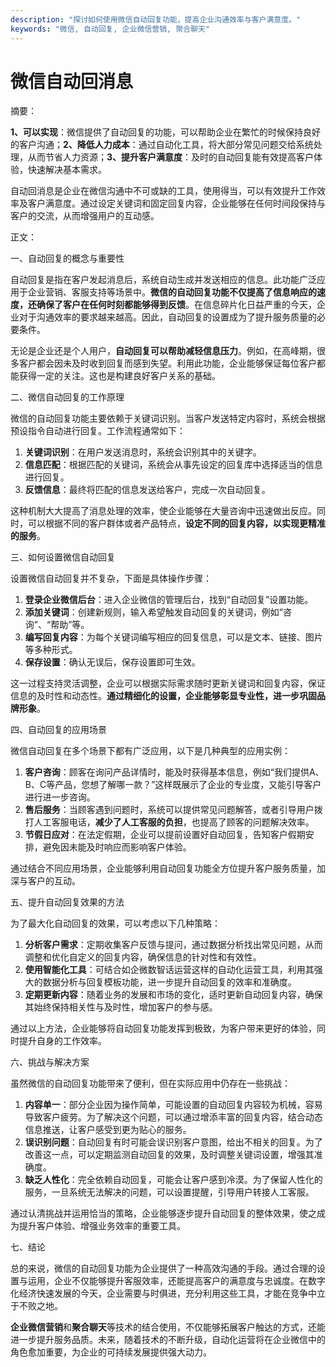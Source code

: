 ```yaml
---
description: "探讨如何使用微信自动回复功能，提高企业沟通效率与客户满意度。"
keywords: "微信, 自动回复, 企业微信营销, 聚合聊天"
---
```

# 微信自动回消息

摘要：

**1、可以实现**：微信提供了自动回复的功能，可以帮助企业在繁忙的时候保持良好的客户沟通；**2、降低人力成本**：通过自动化工具，将大部分常见问题交给系统处理，从而节省人力资源；**3、提升客户满意度**：及时的自动回复能有效提高客户体验，快速解决基本需求。

自动回消息是企业在微信沟通中不可或缺的工具，使用得当，可以有效提升工作效率及客户满意度。通过设定关键词和固定回复内容，企业能够在任何时间段保持与客户的交流，从而增强用户的互动感。

正文：

一、自动回复的概念与重要性

自动回复是指在客户发起消息后，系统自动生成并发送相应的信息。此功能广泛应用于企业营销、客服支持等场景中。**微信的自动回复功能不仅提高了信息响应的速度，还确保了客户在任何时刻都能够得到反馈**。在信息碎片化日益严重的今天，企业对于沟通效率的要求越来越高。因此，自动回复的设置成为了提升服务质量的必要条件。

无论是企业还是个人用户，**自动回复可以帮助减轻信息压力**。例如，在高峰期，很多客户都会因未及时收到回复而感到失望。利用此功能，企业能够保证每位客户都能获得一定的关注。这也是构建良好客户关系的基础。

二、微信自动回复的工作原理

微信的自动回复功能主要依赖于关键词识别。当客户发送特定内容时，系统会根据预设指令自动进行回复。工作流程通常如下：

1. **关键词识别**：在用户发送消息时，系统会识别其中的关键字。
2. **信息匹配**：根据匹配的关键词，系统会从事先设定的回复库中选择适当的信息进行回复。
3. **反馈信息**：最终将匹配的信息发送给客户，完成一次自动回复。

这种机制大大提高了消息处理的效率，使企业能够在大量咨询中迅速做出反应。同时，可以根据不同的客户群体或者产品特点，**设定不同的回复内容，以实现更精准的服务**。

三、如何设置微信自动回复

设置微信自动回复并不复杂，下面是具体操作步骤：

1. **登录企业微信后台**：进入企业微信的管理后台，找到“自动回复”设置功能。
2. **添加关键词**：创建新规则，输入希望触发自动回复的关键词，例如“咨询”、“帮助”等。
3. **编写回复内容**：为每个关键词编写相应的回复信息，可以是文本、链接、图片等多种形式。
4. **保存设置**：确认无误后，保存设置即可生效。

这一过程支持灵活调整，企业可以根据实际需求随时更新关键词和回复内容，保证信息的及时性和动态性。**通过精细化的设置，企业能够彰显专业性，进一步巩固品牌形象**。

四、自动回复的应用场景

微信自动回复在多个场景下都有广泛应用，以下是几种典型的应用实例：

1. **客户咨询**：顾客在询问产品详情时，能及时获得基本信息，例如“我们提供A、B、C等产品，您想了解哪一款？”这样既展示了企业的专业度，又能引导客户进行进一步咨询。
2. **售后服务**：当顾客遇到问题时，系统可以提供常见问题解答，或者引导用户拨打人工客服电话，**减少了人工客服的负担**，也提高了顾客的问题解决效率。
3. **节假日应对**：在法定假期，企业可以提前设置好自动回复，告知客户假期安排，避免因未能及时响应而影响客户体验。

通过结合不同应用场景，企业能够利用自动回复功能全方位提升客户服务质量，加深与客户的互动。

五、提升自动回复效果的方法

为了最大化自动回复的效果，可以考虑以下几种策略：

1. **分析客户需求**：定期收集客户反馈与提问，通过数据分析找出常见问题，从而调整和优化自定义的回复内容，确保信息的针对性和有效性。
2. **使用智能化工具**：可结合如企微数智话运营这样的自动化运营工具，利用其强大的数据分析与回复模板功能，进一步提升自动回复的效率和准确度。
3. **定期更新内容**：随着业务的发展和市场的变化，适时更新自动回复内容，确保其始终保持相关性与及时性，增加客户的参与感。

通过以上方法，企业能够将自动回复功能发挥到极致，为客户带来更好的体验，同时提升自身的工作效率。

六、挑战与解决方案

虽然微信的自动回复功能带来了便利，但在实际应用中仍存在一些挑战：

1. **内容单一**：部分企业因为操作简单，可能设置的自动回复内容较为机械，容易导致客户疲劳。为了解决这个问题，可以通过增添丰富的回复内容，结合动态信息推送，让客户感受到更为贴心的服务。
2. **误识别问题**：自动回复有时可能会误识别客户意图，给出不相关的回复。为了改善这一点，可以定期监测自动回复的效果，及时调整关键词设置，增强其准确度。
3. **缺乏人性化**：完全依赖自动回复，可能会让客户感到冷漠。为了保留人性化的服务，一旦系统无法解决的问题，可以设置提醒，引导用户转接人工客服。

通过认清挑战并运用恰当的策略，企业能够逐步提升自动回复的整体效果，使之成为提升客户体验、增强业务效率的重要工具。

七、结论

总的来说，微信的自动回复功能为企业提供了一种高效沟通的手段。通过合理的设置与运用，企业不仅能够提升客服效率，还能提高客户的满意度与忠诚度。在数字化经济快速发展的今天，企业需要与时俱进，充分利用这些工具，才能在竞争中立于不败之地。

**企业微信营销**和**聚合聊天**等技术的结合使用，不仅能够拓展客户触达的方式，还能进一步提升服务品质。未来，随着技术的不断升级，自动化运营将在企业微信中的角色愈加重要，为企业的可持续发展提供强大动力。
